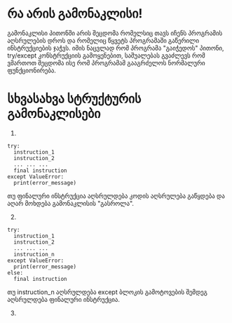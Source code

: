 # **რა არის გამონაკლისი!**
გამონაკლისი პითონში არის შეცდომა რომელსიც თავს იჩენს პროგრამის აღსრულების დროს და რომელიც წყვეტს პროგრამაში გაწერილი ინსტრუქციების ჯაჭვს. იმის ნაცვლად რომ პროგრამა "გაიჭედოს" პითონი, try/except კონსტრუქციის გამოყენებით, საშუალებას გვაძლევს რომ ვმართოთ შეცდომა ისე რომ პროგრამამ გააგრძელოს ნორმალური ფუნქციონირება.

# **სხვასახვა სტრუქტურის გამონაკლისები**

1)
```
try:
  instruction_1
  instruction_2
  ... ... ...
  final instruction
except ValueError:
  print(error_message)
```
თუ ფინალური ინსტრუქცია აღსრულდება კოდის აღსრულება გაწყდება და აღარ მოხდება გამონაკლისის "გასროლა".

2)
```
try:
  instruction_1
  instruction_2
  ... ... ...
  instruction_n
except ValueError:
  print(error_message)
else:
  final instruction
```
თუ  instruction_n აღსრულდება except ბლოკის გამოტოვების შემდეგ აღსრულდება ფინალური ინსტრუქცია.

3)





















